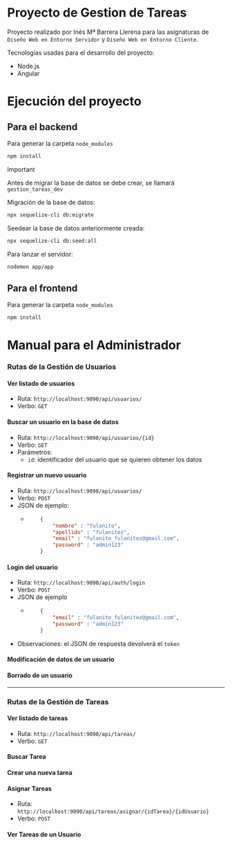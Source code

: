 # Proyecto de Gestion de Tareas

Proyecto realizado por Inés Mª Barrera Llerena para las asignaturas de `Diseño Web en Entorno Servidor` y `Diseño Web en Entorno Cliente`.

Tecnologías usadas para el desarrollo del proyecto:
* Node.js
* Angular 

# Ejecución del proyecto

## Para el backend

Para generar la carpeta `node_modules`

```bash
npm install
```

> [!IMPORTANT]
> Antes de migrar la base de datos se debe crear, se llamará `gestion_tareas_dev`

Migración de la base de datos:
```bash
npx sequelize-cli db:migrate
```

Seedear la base de datos anteriormente creada:
```bash
npx sequelize-cli db:seed:all
```

Para lanzar el servidor:
```bash
nodemon app/app
```

## Para el frontend

Para generar la carpeta `node_modules`

```bash
npm install
```

# Manual para el Administrador

### Rutas de la Gestión de Usuarios

#### Ver listado de usuarios

+ Ruta: `http://localhost:9090/api/usuarios/`
+ Verbo: `GET`

#### Buscar un usuario en la base de datos

+ Ruta: `http://localhost:9090/api/usuarios/{id}`
+ Verbo: `GET`
+ Parámetros:
  + `id`: identificador del usuario que se quieren obtener los datos

#### Registrar un nuevo usuario

+ Ruta: `http://localhost:9090/api/usuarios/`
+ Verbo: `POST`
+ JSON de ejemplo:
  + ```json
        {
            "nombre" : "fulanito",
            "apellido" : "fulanitez",
            "email" : "fulanito_fulanitez@gmail.com",
            "password" : "admin123"
        }
    ```

#### Login del usuario

+ Ruta: `http://localhost:9090/api/auth/login`
+ Verbo: `POST`
+ JSON de ejemplo
  + ```json
        {
            "email" : "fulanito_fulanitez@gmail.com",
            "password" : "admin123"
        }
    ```
+ Observaciones: el JSON de respuesta devolverá el `token`

#### Modificación de datos de un usuario

#### Borrado de un usuario

---

### Rutas de la Gestión de Tareas

#### Ver listado de tareas

+ Ruta: `http://localhost:9090/api/tareas/`
+ Verbo: `GET`

#### Buscar Tarea

#### Crear una nueva tarea

#### Asignar Tareas

+ Ruta: `http://localhost:9090/api/tareas/asignar/{idTarea}/{idUsuario}`
+ Verbo: `POST`

#### Ver Tareas de un Usuario
